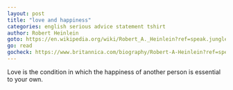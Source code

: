 ```yaml
---
layout: post
title: "love and happiness"
categories: english serious advice statement tshirt
author: Robert Heinlein
goto: https://en.wikipedia.org/wiki/Robert_A._Heinlein?ref=speak.junglestar.org
go: read
gocheck: https://www.britannica.com/biography/Robert-A-Heinlein?ref=speak.junglestar.org
---
```

Love is the condition in which the happiness of another person is essential to your own.
